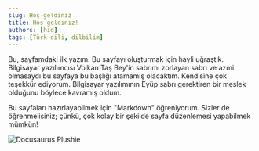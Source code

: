```yaml
---
slug: Hoş-geldiniz
title: Hoş geldiniz!
authors: [hid]
tags: [Türk dili, dilbilim]
---
```

Bu, sayfamdaki ilk yazım.
Bu sayfayı oluşturmak için hayli uğraştık. Bilgisayar yazılımcısı Volkan Taş Bey'in sabrımı zorlayan sabrı ve azmi olmasaydı bu sayfaya bu başlığı atamamış olacaktım. Kendisine çok teşekkür ediyorum. Bilgisayar yazılımının Eyüp sabrı gerektiren bir meslek olduğunu böylece kavramış oldum.

Bu sayfaları hazırlayabilmek için "Markdown" öğreniyorum. Sizler de öğrenmelisiniz; çünkü, çok kolay bir şekilde sayfa düzenlemesi yapabilmek mümkün!


![Docusaurus Plushie](./docusaurus-plushie-banner.jpg)

